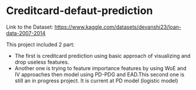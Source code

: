 # Creditcard-defaut-prediction

Link to the Dataset: https://www.kaggle.com/datasets/devanshi23/loan-data-2007-2014

This project included 2 part:
- The first is creditcard prediction using basic approach of visualizing and drop useless features. 
- Another one is trying to feature importance features by using WoE and IV approaches then model using PD-PDG and EAD.This second one is still an in progress project. It is current at PD model (logistic model)
